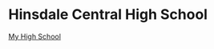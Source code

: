 # Hinsdale Central High School

[My High School](https://www.maxpreps.com/il/hinsdale/hinsdale-central-red-devils/football/20-21/schedule/)
